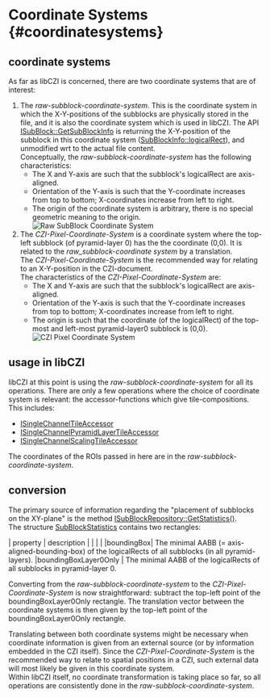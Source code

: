 Coordinate Systems                 {#coordinatesystems}
==================

## coordinate systems

As far as libCZI is concerned, there are two coordinate systems that are of interest:

1. The _raw-subblock-coordinate-system_. This is the coordinate system in which the X-Y-positions of the subblocks
    are physically stored in the file, and it is also the coordinate system which is used in libCZI.
    The API [ISubBlock::GetSubBlockInfo](https://zeiss.github.io/libczi/classlib_c_z_i_1_1_i_sub_block.html#a557108549db08e25b1df1ef8fae37a07) is returning the X-Y-position of the subblock in this 
    coordinate system ([SubBlockInfo::logicalRect](https://zeiss.github.io/libczi/structlib_c_z_i_1_1_sub_block_info.html)), and
    unmodified wrt to the actual file content.   
    Conceptually, the _raw-subblock-coordinate-system_ has the following characteristics:   
    * The X and Y-axis are such that the subblock's logicalRect are axis-aligned.
    * Orientation of the Y-axis is such that the Y-coordinate increases from top to bottom; X-coordinates increase from left to right.
    * The origin of the coordinate system is arbitrary, there is no special geometric meaning to the origin.   
   ![Raw SubBlock Coordinate System](raw_subblock_coordinate_system_400x.png)
2. The _CZI-Pixel-Coordinate-System_ is a coordinate system where the top-left subblock (of pyramid-layer 0) has the
   the coordinate (0,0). It is related to the _raw_subblock-coordinate system_ by a translation.   
   The _CZI-Pixel-Coordinate-System_ is the recommended way for relating to an X-Y-position in the CZI-document.   
   The characteristics of the _CZI-Pixel-Coordinate-System_ are:
   * The X and Y-axis are such that the subblock's logicalRect are axis-aligned.
   * Orientation of the Y-axis is such that the Y-coordinate increases from top to bottom; X-coordinates increase from left to right.
   * The origin is such that the coordinate (of the logicalRect) of the top-most and left-most pyramid-layer0 subblock is (0,0).   
   ![CZI Pixel Coordinate System](CZI_pixel_coordinate_system_400x.png)

      
## usage in libCZI

libCZI at this point is using the _raw-subblock-coordinate-system_ for all its operations. There are only a few
operations where the choice of coordinate system is relevant: the accessor-functions which give tile-compositions.   
This includes:
- [ISingleChannelTileAccessor](https://zeiss.github.io/libczi/classlib_c_z_i_1_1_i_single_channel_tile_accessor.html)
- [ISingleChannelPyramidLayerTileAccessor](https://zeiss.github.io/libczi/classlib_c_z_i_1_1_i_single_channel_pyramid_layer_tile_accessor.html)
- [ISingleChannelScalingTileAccessor](https://zeiss.github.io/libczi/classlib_c_z_i_1_1_i_single_channel_scaling_tile_accessor.html)

The coordinates of the ROIs passed in here are in the _raw-subblock-coordinate-system_.

## conversion

The primary source of information regarding the "placement of subblocks on the XY-plane" is the method [ISubBlockRepository::GetStatistics()](https://zeiss.github.io/libczi/classlib_c_z_i_1_1_i_sub_block_repository.html#a6e44c1a929a27036ef77195d516dd719).  
The structure [SubBlockStatistics](https://zeiss.github.io/libczi/structlib_c_z_i_1_1_sub_block_statistics.html) contains two
rectangles:

| property | description |
| | |
|boundingBox| The minimal AABB (= axis-aligned-bounding-box) of the logicalRects of all subblocks (in all pyramid-layers). 
|boundingBoxLayer0Only | The minimal AABB of the logicalRects of all subblocks in pyramid-layer 0.

Converting from the _raw-subblock-coordinate-system_ to the _CZI-Pixel-Coordinate-System_ is now straightforward:
subtract the top-left point of the boundingBoxLayer0Only rectangle. The translation vector between the coordinate systems
is then given by the top-left point of the boundingBoxLayer0Only rectangle.

Translating between both coordinate systems might be necessary when coordinate information is given from an external source
(or by information embedded in the CZI itself). Since the _CZI-Pixel-Coordinate-System_ is the recommended way to relate to
spatial positions in a CZI, such external data will most likely be given in this coordinate system.  
Within libCZI itself, no coordinate transformation is taking place so far, so all operations are consistently done in the
_raw-subblock-coordinate-system_.